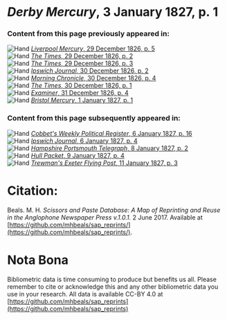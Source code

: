 # *Derby Mercury*, 3 January 1827, p. 1  
  
### Content from this page previously appeared in:  
![Hand](http://scissorsandpaste.net/wp-content/uploads/2017/06/smallhandpointer.png) [*Liverpool Mercury*, 29 December 1826, p. 5](https://mhbeals.github.io/sap_html/Liverpool-Mercury/Liverpool-Mercury-29-December-1826-p-5)  
![Hand](http://scissorsandpaste.net/wp-content/uploads/2017/06/smallhandpointer.png) [*The Times*, 29 December 1826, p. 2](https://mhbeals.github.io/sap_html/The-Times/The-Times-29-December-1826-p-2)  
![Hand](http://scissorsandpaste.net/wp-content/uploads/2017/06/smallhandpointer.png) [*The Times*, 29 December 1826, p. 3](https://mhbeals.github.io/sap_html/The-Times/The-Times-29-December-1826-p-3)  
![Hand](http://scissorsandpaste.net/wp-content/uploads/2017/06/smallhandpointer.png) [*Ipswich Journal*, 30 December 1826, p. 2](https://mhbeals.github.io/sap_html/Ipswich-Journal/Ipswich-Journal-30-December-1826-p-2)  
![Hand](http://scissorsandpaste.net/wp-content/uploads/2017/06/smallhandpointer.png) [*Morning Chronicle*, 30 December 1826, p. 4](https://mhbeals.github.io/sap_html/Morning-Chronicle/Morning-Chronicle-30-December-1826-p-4)  
![Hand](http://scissorsandpaste.net/wp-content/uploads/2017/06/smallhandpointer.png) [*The Times*, 30 December 1826, p. 1](https://mhbeals.github.io/sap_html/The-Times/The-Times-30-December-1826-p-1)  
![Hand](http://scissorsandpaste.net/wp-content/uploads/2017/06/smallhandpointer.png) [*Examiner*, 31 December 1826, p. 4](https://mhbeals.github.io/sap_html/Examiner/Examiner-31-December-1826-p-4)  
![Hand](http://scissorsandpaste.net/wp-content/uploads/2017/06/smallhandpointer.png) [*Bristol Mercury*, 1 January 1827, p. 1](https://mhbeals.github.io/sap_html/Bristol-Mercury/Bristol-Mercury-1-January-1827-p-1)  
  
### Content from this page subsequently appeared in:  
![Hand](http://scissorsandpaste.net/wp-content/uploads/2017/06/smallhandpointer.png) [*Cobbet's Weekly Political Register*, 6 January 1827, p. 16](https://mhbeals.github.io/sap_html/Cobbet's-Weekly-Political-Register/Cobbet's-Weekly-Political-Register-6-January-1827-p-16)  
![Hand](http://scissorsandpaste.net/wp-content/uploads/2017/06/smallhandpointer.png) [*Ipswich Journal*, 6 January 1827, p. 4](https://mhbeals.github.io/sap_html/Ipswich-Journal/Ipswich-Journal-6-January-1827-p-4)  
![Hand](http://scissorsandpaste.net/wp-content/uploads/2017/06/smallhandpointer.png) [*Hampshire Portsmouth Telegraph*, 8 January 1827, p. 2](https://mhbeals.github.io/sap_html/Hampshire-Portsmouth-Telegraph/Hampshire-Portsmouth-Telegraph-8-January-1827-p-2)  
![Hand](http://scissorsandpaste.net/wp-content/uploads/2017/06/smallhandpointer.png) [*Hull Packet*, 9 January 1827, p. 4](https://mhbeals.github.io/sap_html/Hull-Packet/Hull-Packet-9-January-1827-p-4)  
![Hand](http://scissorsandpaste.net/wp-content/uploads/2017/06/smallhandpointer.png) [*Trewman's Exeter Flying Post*, 11 January 1827, p. 3](https://mhbeals.github.io/sap_html/Trewman's-Exeter-Flying-Post/Trewman's-Exeter-Flying-Post-11-January-1827-p-3)  


# Citation: 

Beals. M. H. *Scissors and Paste Database: A Map of Reprinting and Reuse in the Anglophone Newspaper Press v.1.0.1.* 2 June 2017. Available at [https://github.com/mhbeals/sap_reprints/](https://github.com/mhbeals/sap_reprints/). 

# Nota Bona

Bibliometric data is time consuming to produce but benefits us all. Please remember to cite or acknowledge this and any other bibliometric data you use in your research. All data is available CC-BY 4.0 at [https://github.com/mhbeals/sap_reprints](https://github.com/mhbeals/sap_reprints)